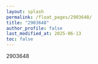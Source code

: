 ```yaml
---
layout: splash
permalink: /float_pages/2903648/
title: "2903648"
author_profile: false
last_modified_at: 2025-06-13
toc: false
---
```

 
2903648
